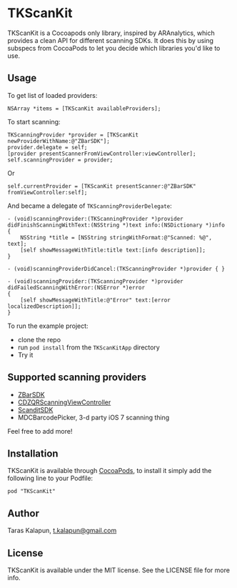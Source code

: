 # TKScanKit
<!--
[![Version](http://cocoapod-badges.herokuapp.com/v/TKScanKit/badge.png)](http://cocoadocs.org/docsets/TKScanKit)
[![Platform](http://cocoapod-badges.herokuapp.com/p/TKScanKit/badge.png)](http://cocoadocs.org/docsets/TKScanKit)
-->

TKScanKit is a Cocoapods only library, inspired by ARAnalytics, which provides a clean API for different scanning SDKs. It does this by using subspecs from CocoaPods to let you decide which libraries you'd like to use.

## Usage

To get list of loaded providers:
``` obj-c
NSArray *items = [TKScanKit availableProviders];
```

To start scanning:
``` obj-c
TKScanningProvider *provider = [TKScanKit newProviderWithName:@"ZBarSDK"];
provider.delegate = self;
[provider presentScannerFromViewController:viewController];
self.scanningProvider = provider;
```

Or
``` obj-c
self.currentProvider = [TKScanKit presentScanner:@"ZBarSDK" fromViewController:self];
```

And became a delegate of `TKScanningProviderDelegate`:
``` obj-c
- (void)scanningProvider:(TKScanningProvider *)provider didFinishScanningWithText:(NSString *)text info:(NSDictionary *)info
{
    NSString *title = [NSString stringWithFormat:@"Scanned: %@", text];
    [self showMessageWithTitle:title text:[info description]];
}

- (void)scanningProviderDidCancel:(TKScanningProvider *)provider { }

- (void)scanningProvider:(TKScanningProvider *)provider didFailedScanningWithError:(NSError *)error
{
    [self showMessageWithTitle:@"Error" text:[error localizedDescription]];
}
```

To run the example project: 

- clone the repo
- run `pod install` from the `TKScanKitApp` directory
- Try it

## Supported scanning providers
- [ZBarSDK](http://zbar.sourceforge.net/iphone/sdkdoc/)
- [CDZQRScanningViewController](https://github.com/cdzombak/CDZQRScanningViewController)
- [ScanditSDK](http://www.scandit.com/barcode-scanner-sdk/)
- MDCBarcodePicker, 3-d party iOS 7 scanning thing

Feel free to add more!
  
## Installation

TKScanKit is available through [CocoaPods](http://cocoapods.org), to install
it simply add the following line to your Podfile:

    pod "TKScanKit"

## Author

Taras Kalapun, t.kalapun@gmail.com

## License

TKScanKit is available under the MIT license. See the LICENSE file for more info.

